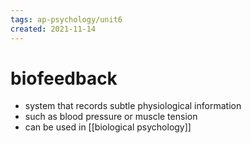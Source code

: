 ```yaml
---
tags: ap-psychology/unit6 
created: 2021-11-14
---
```


# biofeedback

- system that records subtle physiological information
- such as blood pressure or muscle tension
- can be used in [[biological psychology]] 
